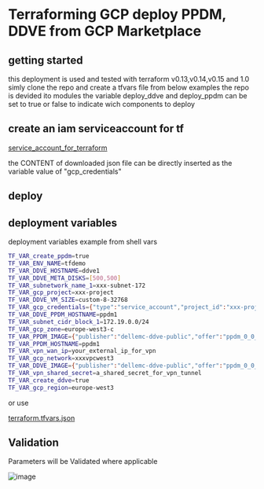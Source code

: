 # Terraforming GCP deploy PPDM, DDVE from GCP Marketplace

## getting started
this deployment is used and tested with terraform v0.13,v0.14,v0.15 and 1.0
simly clone the repo and create a tfvars file from below examples
the repo is devided ito modules
the variable deploy_ddve and deploy_ppdm can be set to true or false to indicate wich components to deploy

## create an iam serviceaccount for tf
[service_account_for_terraform](https://registry.terraform.io/providers/hashicorp/google/latest/docs/guides/getting_started#adding-credentials)

the CONTENT of downloaded json file can be directly inserted as the variable value of "gcp_credentials"

## deploy




## deployment variables


deployment variables example from shell vars
```bash
TF_VAR_create_ppdm=true
TF_VAR_ENV_NAME=tfdemo
TF_VAR_DDVE_HOSTNAME=ddve1
TF_VAR_DDVE_META_DISKS=[500,500]
TF_VAR_subnetwork_name_1=xxx-subnet-172
TF_VAR_gcp_project=xxx-project
TF_VAR_DDVE_VM_SIZE=custom-8-32768
TF_VAR_gcp_credentials={"type":"service_account","project_id":"xxx-project","private_key_id":"13fc765f0d0a2fb459eef6eb25fabdd397462a5f","private_key":"-----BEGIN PRIVATE KEY-----\nMIIE\n-----END PRIVATE KEY-----\n","client_email":"tfaccount@xxx-project.iam.gserviceaccount.com","client_id":"xxx","auth_uri":"https://accounts.google.com/o/oauth2/auth","token_uri":"https://oauth2.googleapis.com/token","auth_provider_x509_cert_url":"https://www.googleapis.com/oauth2/v1/certs","client_x509_cert_url":"https://www.googleapis.com/robot/v1/metadata/x509/tfaccount%40xxx-project.iam.gserviceaccount.com"}
TF_VAR_DDVE_PPDM_HOSTNAME=ppdm1
TF_VAR_subnet_cidr_block_1=172.19.0.0/24
TF_VAR_gcp_zone=europe-west3-c
TF_VAR_PPDM_IMAGE={"publisher":"dellemc-ddve-public","offer":"ppdm_0_0_1","sku":"powerprotect","version":"19-8-0-5"}
TF_VAR_PPDM_HOSTNAME=ppdm1
TF_VAR_vpn_wan_ip=your_external_ip_for_vpn
TF_VAR_gcp_network=xxxvpcwest3
TF_VAR_DDVE_IMAGE={"publisher":"dellemc-ddve-public","offer":"ppdm_0_0_1","sku":"ddve-gcp","version":"7-6-0-5-685135"}
TF_VAR_vpn_shared_secret=a_shared_secret_for_vpn_tunnel
TF_VAR_create_ddve=true 
TF_VAR_gcp_region=europe-west3
```
or use 

[terraform.tfvars.json](./terraform.tfvars.json.example)
## Validation
Parameters will be Validated where applicable

![image](https://user-images.githubusercontent.com/8255007/122246622-fe495f80-cec6-11eb-9e3a-8cf696c7e7c2.png)
